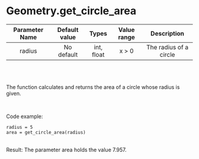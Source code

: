 # Geometry.get_circle_area


| Parameter Name | Default value | Types | Value range | Description | 
| :---: | :---: | :---: | :---: | :---: |
| radius | No default | int, float | x > 0 | The radius of a circle |


</br>
</br>

The function calculates and returns the area of a circle whose radius is given.

</br>

Code example: 
```
radius = 5
area = get_circle_area(radius)
```
</br>
Result: The parameter area holds the value 7.957.
